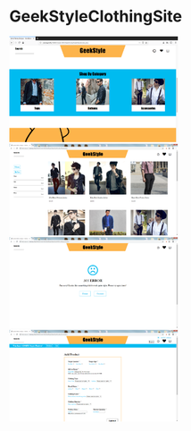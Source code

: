 # GeekStyleClothingSite
 
<img src="images/GeekStyleClothing2.png" width="60%" height="auto" />
<img src="images/GeekStyleClothingSite-ProductPage.png" width="60%" height="auto" />
<img src="images/GeekStyleClothingSite-ErrorPage.png" width="60%" height="auto" /> 
<img src="images/GeekStyleClothingSite-AddProductPage.png" width="60%" height="auto" />
